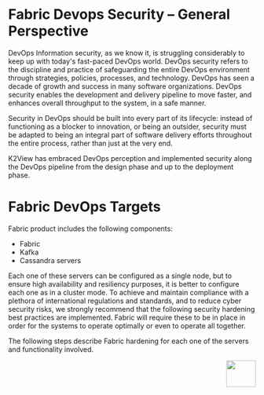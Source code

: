 # **Fabric Devops Security – General Perspective** 

DevOps Information security, as we know it, is struggling considerably to keep up with today's fast-paced DevOps world. DevOps security refers to the discipline and practice of safeguarding the entire DevOps environment through strategies, policies, processes, and technology. 
DevOps has seen a decade of growth and success in many software organizations. DevOps security enables the development and delivery pipeline to move faster, and enhances overall throughput to the system, in a safe manner. 

Security in DevOps should be built into every part of its lifecycle: instead of functioning as a blocker to innovation, or being an outsider, security must be adapted to being an integral part of software delivery efforts throughout the entire process, rather than just at the very end.

K2View has embraced DevOps perception and implemented security along the DevOps pipeline from the design phase and up to the deployment phase.


# **Fabric DevOps Targets** 

Fabric product includes the following components: 

- Fabric 
- Kafka
- Cassandra servers

Each one of these servers can be configured as a single node, but to ensure high availability and resiliency purposes, it is better to configure each one as in a cluster mode.
To achieve and maintain compliance with a plethora of international regulations and standards, and to reduce cyber security risks, we strongly recommend that the following security hardening best practices are implemented. Fabric will require these to be in place in order for the systems to operate optimally or even to operate all together.

The following steps describe Fabric hardening for each one of the servers and functionality involved.




[<img align="right" width="60" height="54" src="/articles/images/Next.png">](/articles99_fabric_infras/devops/02_fabric_entities_design.md) 

